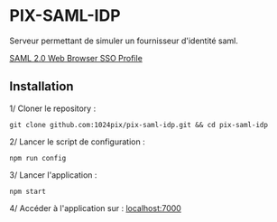 # PIX-SAML-IDP
Serveur permettant de simuler un fournisseur d'identité saml.

[SAML 2.0 Web Browser SSO Profile](http://en.wikipedia.org/wiki/SAML_2.0#Web_Browser_SSO_Profile)

## Installation

1/ Cloner le repository : 
``` shell
git clone github.com:1024pix/pix-saml-idp.git && cd pix-saml-idp
```

2/ Lancer le script de configuration :
``` shell
npm run config
```

3/ Lancer l'application : 
``` shell
npm start
```

4/ Accéder à l'application sur : [localhost:7000](http://localhost:7000)
